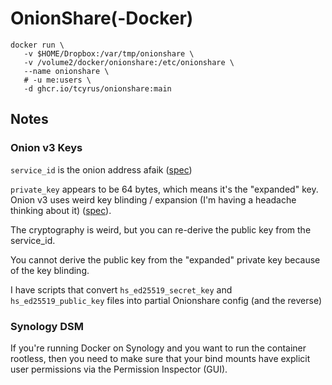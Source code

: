 # OnionShare(-Docker)

```
docker run \
   -v $HOME/Dropbox:/var/tmp/onionshare \
   -v /volume2/docker/onionshare:/etc/onionshare \
   --name onionshare \
   # -u me:users \
   -d ghcr.io/tcyrus/onionshare:main
```

## Notes

### Onion v3 Keys

`service_id` is the onion address afaik ([spec](https://spec.torproject.org/rend-spec/encoding-onion-addresses.html))

`private_key` appears to be 64 bytes, which means it's the "expanded" key. Onion v3 uses weird key blinding / expansion (I'm having a headache thinking about it) ([spec](https://spec.torproject.org/rend-spec/keyblinding-scheme.html)).

The cryptography is weird, but you can re-derive the public key from the service_id.

You cannot derive the public key from the "expanded" private key because of the key blinding.

I have scripts that convert `hs_ed25519_secret_key` and `hs_ed25519_public_key` files into partial Onionshare config (and the reverse)

### Synology DSM

If you're running Docker on Synology and you want to run the container rootless, then you need to make sure that your bind mounts have explicit user permissions via the Permission Inspector (GUI).

